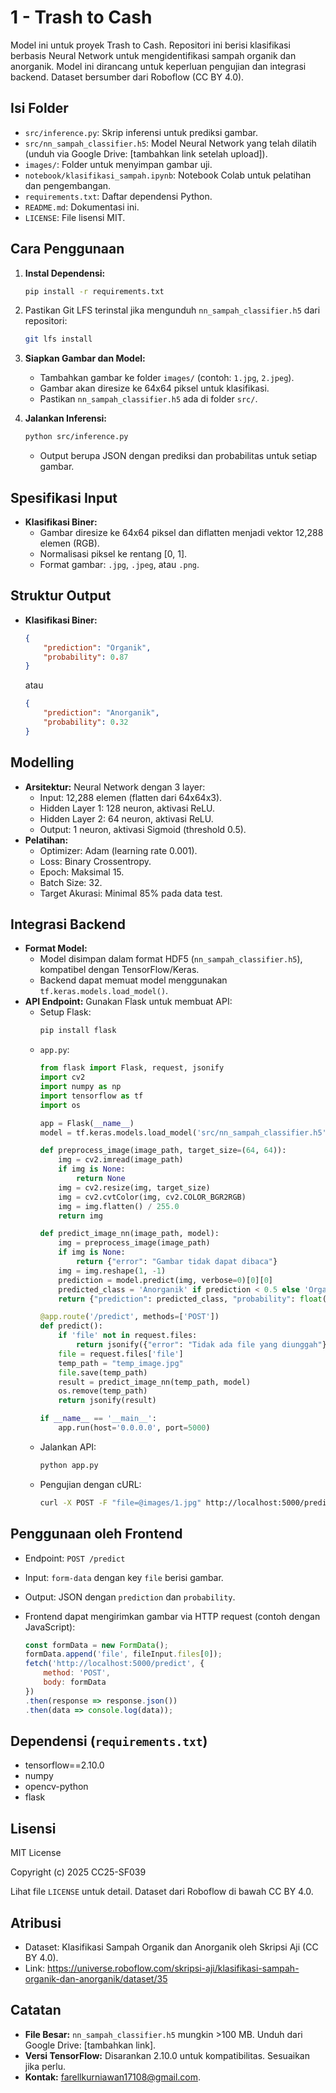 # 1 - Trash to Cash

Model ini untuk proyek Trash to Cash. Repositori ini berisi klasifikasi berbasis Neural Network untuk mengidentifikasi sampah organik dan anorganik. Model ini dirancang untuk keperluan pengujian dan integrasi backend. Dataset bersumber dari Roboflow (CC BY 4.0).

## Isi Folder

- `src/inference.py`: Skrip inferensi untuk prediksi gambar.
- `src/nn_sampah_classifier.h5`: Model Neural Network yang telah dilatih (unduh via Google Drive: [tambahkan link setelah upload]).
- `images/`: Folder untuk menyimpan gambar uji.
- `notebook/klasifikasi_sampah.ipynb`: Notebook Colab untuk pelatihan dan pengembangan.
- `requirements.txt`: Daftar dependensi Python.
- `README.md`: Dokumentasi ini.
- `LICENSE`: File lisensi MIT.

## Cara Penggunaan

1.  **Instal Dependensi:**

    ```bash
    pip install -r requirements.txt
    ```

2.  Pastikan Git LFS terinstal jika mengunduh `nn_sampah_classifier.h5` dari repositori:

    ```bash
    git lfs install
    ```

3.  **Siapkan Gambar dan Model:**

    -   Tambahkan gambar ke folder `images/` (contoh: `1.jpg`, `2.jpeg`).
    -   Gambar akan diresize ke 64x64 piksel untuk klasifikasi.
    -   Pastikan `nn_sampah_classifier.h5` ada di folder `src/`.

4.  **Jalankan Inferensi:**

    ```bash
    python src/inference.py
    ```

    -   Output berupa JSON dengan prediksi dan probabilitas untuk setiap gambar.

## Spesifikasi Input

-   **Klasifikasi Biner:**
    -   Gambar diresize ke 64x64 piksel dan diflatten menjadi vektor 12,288 elemen (RGB).
    -   Normalisasi piksel ke rentang \[0, 1].
    -   Format gambar: `.jpg`, `.jpeg`, atau `.png`.

## Struktur Output

-   **Klasifikasi Biner:**

    ```json
    {
        "prediction": "Organik",
        "probability": 0.87
    }
    ```

    atau

    ```json
    {
        "prediction": "Anorganik",
        "probability": 0.32
    }
    ```

## Modelling

-   **Arsitektur:** Neural Network dengan 3 layer:
    -   Input: 12,288 elemen (flatten dari 64x64x3).
    -   Hidden Layer 1: 128 neuron, aktivasi ReLU.
    -   Hidden Layer 2: 64 neuron, aktivasi ReLU.
    -   Output: 1 neuron, aktivasi Sigmoid (threshold 0.5).
-   **Pelatihan:**
    -   Optimizer: Adam (learning rate 0.001).
    -   Loss: Binary Crossentropy.
    -   Epoch: Maksimal 15.
    -   Batch Size: 32.
    -   Target Akurasi: Minimal 85% pada data test.

## Integrasi Backend

-   **Format Model:**
    -   Model disimpan dalam format HDF5 (`nn_sampah_classifier.h5`), kompatibel dengan TensorFlow/Keras.
    -   Backend dapat memuat model menggunakan `tf.keras.models.load_model()`.
-   **API Endpoint:** Gunakan Flask untuk membuat API:
    -   Setup Flask:
        ```bash
        pip install flask
        ```
    -   `app.py`:
        ```python
        from flask import Flask, request, jsonify
        import cv2
        import numpy as np
        import tensorflow as tf
        import os

        app = Flask(__name__)
        model = tf.keras.models.load_model('src/nn_sampah_classifier.h5')

        def preprocess_image(image_path, target_size=(64, 64)):
            img = cv2.imread(image_path)
            if img is None:
                return None
            img = cv2.resize(img, target_size)
            img = cv2.cvtColor(img, cv2.COLOR_BGR2RGB)
            img = img.flatten() / 255.0
            return img

        def predict_image_nn(image_path, model):
            img = preprocess_image(image_path)
            if img is None:
                return {"error": "Gambar tidak dapat dibaca"}
            img = img.reshape(1, -1)
            prediction = model.predict(img, verbose=0)[0][0]
            predicted_class = 'Anorganik' if prediction < 0.5 else 'Organik'
            return {"prediction": predicted_class, "probability": float(prediction)}

        @app.route('/predict', methods=['POST'])
        def predict():
            if 'file' not in request.files:
                return jsonify({"error": "Tidak ada file yang diunggah"}), 400
            file = request.files['file']
            temp_path = "temp_image.jpg"
            file.save(temp_path)
            result = predict_image_nn(temp_path, model)
            os.remove(temp_path)
            return jsonify(result)

        if __name__ == '__main__':
            app.run(host='0.0.0.0', port=5000)
        ```
    -   Jalankan API:
        ```bash
        python app.py
        ```
    -   Pengujian dengan cURL:
        ```bash
        curl -X POST -F "file=@images/1.jpg" http://localhost:5000/predict
        ```

## Penggunaan oleh Frontend

-   Endpoint: `POST /predict`
-   Input: `form-data` dengan key `file` berisi gambar.
-   Output: JSON dengan `prediction` dan `probability`.
-   Frontend dapat mengirimkan gambar via HTTP request (contoh dengan JavaScript):

    ```javascript
    const formData = new FormData();
    formData.append('file', fileInput.files[0]);
    fetch('http://localhost:5000/predict', {
        method: 'POST',
        body: formData
    })
    .then(response => response.json())
    .then(data => console.log(data));
    ```

## Dependensi (`requirements.txt`)

-   tensorflow==2.10.0
-   numpy
-   opencv-python
-   flask

## Lisensi

MIT License

Copyright (c) 2025 CC25-SF039

Lihat file `LICENSE` untuk detail. Dataset dari Roboflow di bawah CC BY 4.0.

## Atribusi

-   Dataset: Klasifikasi Sampah Organik dan Anorganik oleh Skripsi Aji (CC BY 4.0).
-   Link: https://universe.roboflow.com/skripsi-aji/klasifikasi-sampah-organik-dan-anorganik/dataset/35

## Catatan

-   **File Besar:** `nn_sampah_classifier.h5` mungkin >100 MB. Unduh dari Google Drive: [tambahkan link].
-   **Versi TensorFlow:** Disarankan 2.10.0 untuk kompatibilitas. Sesuaikan jika perlu.
-   **Kontak:** farellkurniawan17108@gmail.com.